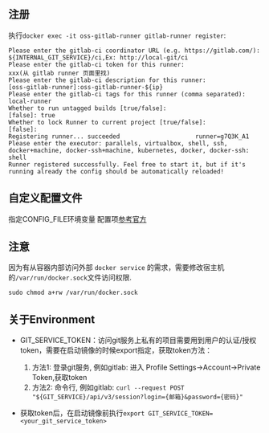 
## 注册
执行`docker exec -it oss-gitlab-runner gitlab-runner register`: 

```
Please enter the gitlab-ci coordinator URL (e.g. https://gitlab.com/):
${INTERNAL_GIT_SERVICE}/ci,Ex: http://local-git/ci
Please enter the gitlab-ci token for this runner:
xxx(从 gitlab runner 页面里找)
Please enter the gitlab-ci description for this runner:
[oss-gitlab-runner]:oss-gitlab-runner-${ip}
Please enter the gitlab-ci tags for this runner (comma separated):
local-runner
Whether to run untagged builds [true/false]:
[false]: true
Whether to lock Runner to current project [true/false]:
[false]:
Registering runner... succeeded                     runner=g7Q3K_A1
Please enter the executor: parallels, virtualbox, shell, ssh, docker+machine, docker-ssh+machine, kubernetes, docker, docker-ssh:
shell
Runner registered successfully. Feel free to start it, but if it's running already the config should be automatically reloaded!

```

## 自定义配置文件
指定CONFIG_FILE环境变量
配置项[参考官方](https://docs.gitlab.com/runner/configuration/advanced-configuration.html)


## 注意
因为有从容器内部访问外部 ```docker service``` 的需求，需要修改宿主机的```/var/run/docker.sock```文件访问权限.

```
sudo chmod a+rw /var/run/docker.sock
```

## 关于Environment

- GIT_SERVICE_TOKEN：访问git服务上私有的项目需要用到用户的认证/授权token，需要在启动镜像的时候export指定，获取token方法：
  
  1. 方法1: 登录git服务, 例如gitlab: 进入 Profile Settings->Account->Private Token,获取token
  2. 方法2: 命令行, 例如gitlab: `curl --request POST "${GIT_SERVICE}/api/v3/session?login={邮箱}&password={密码}"`

- 获取token后，在启动镜像前执行`export GIT_SERVICE_TOKEN=<your_git_service_token>`
